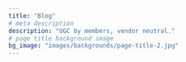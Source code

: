 ```yaml
---
title: "Blog"
# meta description
description: "UGC by members, vendor neutral."
# page title background image
bg_image: "images/backgrounds/page-title-2.jpg"
---
```


